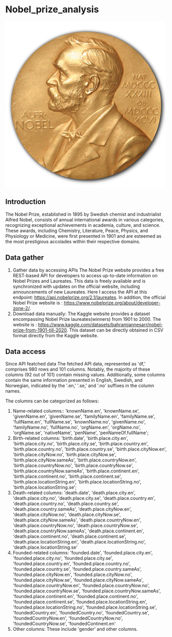 # Nobel_prize_analysis
![](Nobel_image.png)
## Introduction
The Nobel Prize, established in 1895 by Swedish chemist and industrialist Alfred Nobel, consists of annual international awards in various categories, 
recognizing exceptional achievements in academia, culture, and science. These awards, including Chemistry, Literature, Peace, Physics, and Physiology or Medicine, 
were first presented in 1901 and are esteemed as the most prestigious accolades within their respective domains.
## Data gather
1. Gather data by accessing APIs
The Nobel Prize website provides a free REST-based API for developers to access up-to-date information on Nobel Prizes and Laureates.
This data is freely available and is synchronized with updates on the official website, including announcements of new Laureates.
Here I access the API at this endpoint: https://api.nobelprize.org/2.1/laureates.
In addition, the official Nobel Prize website is : https://www.nobelprize.org/about/developer-zone-2/.
3. Download data manually:
The Kaggle website provides a dataset encompassing Nobel Prize laureates(winners) from 1901 to 2000. The website is : https://www.kaggle.com/datasets/bahramjannesarr/nobel-prize-from-1901-till-2020. 
This dataset can be directly obtained in CSV format directly from the Kaggle website.
## Data access
Since API featched data The fetched API data, represented as 'df,' comprises 980 rows and 101 columns.
Notably, the majority of these columns (92 out of 101) contain missing values. 
Additionally, some columns contain the same information presented in English, Swedish, and Norwegian, indicated by the '.en,' '.se,' and '.no' suffixes in the column names.

The columns can be categorized as follows: 
1. Name-related columns:: 'knownName.en', 'knownName.se', 'givenName.en', 'givenName.se',
       'familyName.en', 'familyName.se', 'fullName.en', 'fullName.se',
       'knownName.no', 'givenName.no', 'familyName.no', 'fullName.no',
       'orgName.en', 'orgName.no', 'orgName.se', 'nativeName', 'penName',
       'penNameOf.fullName';
2. Birth-related columns: 'birth.date', 'birth.place.city.en', 'birth.place.city.no',
       'birth.place.city.se', 'birth.place.country.en',
       'birth.place.country.no', 'birth.place.country.se',
       'birth.place.cityNow.en', 'birth.place.cityNow.no',
       'birth.place.cityNow.se', 'birth.place.cityNow.sameAs',
       'birth.place.countryNow.en', 'birth.place.countryNow.no',
       'birth.place.countryNow.se', 'birth.place.countryNow.sameAs',
       'birth.place.continent.en', 'birth.place.continent.no',
       'birth.place.continent.se', 'birth.place.locationString.en',
       'birth.place.locationString.no', 'birth.place.locationString.se';
3. Death-related columns: 'death.date', 'death.place.city.en', 'death.place.city.no',
       'death.place.city.se', 'death.place.country.en',
       'death.place.country.no', 'death.place.country.se',
       'death.place.country.sameAs', 'death.place.cityNow.en',
       'death.place.cityNow.no', 'death.place.cityNow.se',
       'death.place.cityNow.sameAs', 'death.place.countryNow.en',
       'death.place.countryNow.no', 'death.place.countryNow.se',
       'death.place.countryNow.sameAs', 'death.place.continent.en',
       'death.place.continent.no', 'death.place.continent.se',
       'death.place.locationString.en', 'death.place.locationString.no',
       'death.place.locationString.se'
4. Founded-related columns: 'founded.date', 'founded.place.city.en', 'founded.place.city.no',
       'founded.place.city.se', 'founded.place.country.en',
       'founded.place.country.no', 'founded.place.country.se',
       'founded.place.country.sameAs', 'founded.place.cityNow.en',
       'founded.place.cityNow.no', 'founded.place.cityNow.se',
       'founded.place.cityNow.sameAs', 'founded.place.countryNow.en',
       'founded.place.countryNow.no', 'founded.place.countryNow.se',
       'founded.place.countryNow.sameAs', 'founded.place.continent.en',
       'founded.place.continent.no', 'founded.place.continent.se',
       'founded.place.locationString.en', 'founded.place.locationString.no',
       'founded.place.locationString.se', 'foundedCountry.en',
       'foundedCountry.no', 'foundedCountry.se', 'foundedCountryNow.en',
       'foundedCountryNow.no', 'foundedCountryNow.se', 'foundedContinent.en'
5. Other columns:  These include 'gender' and other columns.
